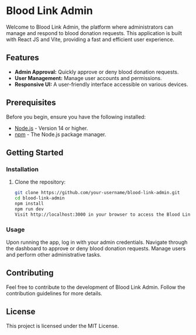# Blood Link Admin

Welcome to Blood Link Admin, the platform where administrators can manage and respond to blood donation requests. This application is built with React JS and Vite, providing a fast and efficient user experience.

## Features
- **Admin Approval:** Quickly approve or deny blood donation requests.
- **User Management:** Manage user accounts and permissions.
- **Responsive UI:** A user-friendly interface accessible on various devices.

## Prerequisites
Before you begin, ensure you have the following installed:
- [Node.js](https://nodejs.org/) - Version 14 or higher.
- [npm](https://www.npmjs.com/) - The Node.js package manager.

## Getting Started

### Installation
1. Clone the repository:
   ```bash
   git clone https://github.com/your-username/blood-link-admin.git
   cd blood-link-admin
   npm install
   npm run dev
   Visit http://localhost:3000 in your browser to access the Blood Link Admin dashboard.

### Usage
  Upon running the app, log in with your admin credentials.
  Navigate through the dashboard to approve or deny blood donation requests.
  Manage users and perform other administrative tasks.
  
## Contributing
Feel free to contribute to the development of Blood Link Admin. Follow the contribution guidelines for more details.

## License
This project is licensed under the MIT License.
